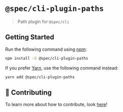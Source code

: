 # `@spec/cli-plugin-paths`

> Path plugin for `@spec/cli`

## Getting Started

Run the following command using [npm](https://www.npmjs.com/):

```bash
npm install -S @spec/cli-plugin-paths
```

If you prefer [Yarn](https://yarnpkg.com/en/), use the following command instead:

```bash
yarn add @spec/cli-plugin-paths
```

## 🤲 Contributing

To learn more about how to contribute, look [here](/.github/CONTRIBUTING.md)!
